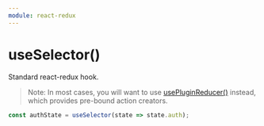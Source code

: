 ```yaml
---
module: react-redux
---
```


# useSelector()

Standard react-redux hook.

> Note: In most cases, you will want to use [usePluginReducer()][usePluginReducer] instead, which provides pre-bound action creators.


```js
const authState = useSelector(state => state.auth);
```

[usePluginReducer]: ./usePluginReducer.md
